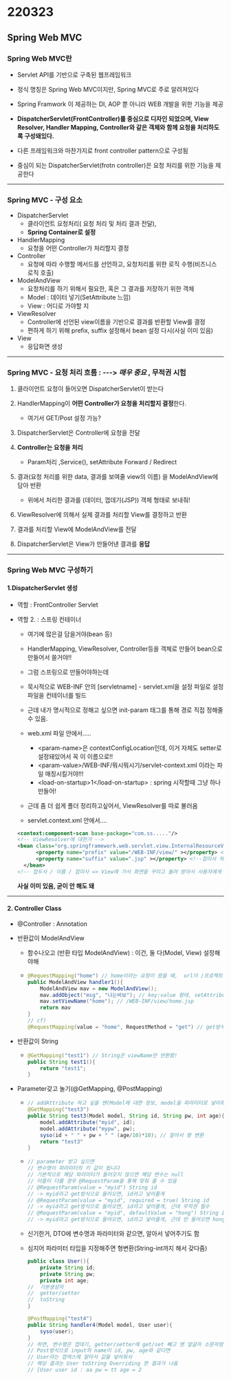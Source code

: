 # 220323

## Spring Web MVC

### Spring Web MVC란

- Servlet API를 기반으로 구축된 웹프레임워크
- 정식 명칭은 Spring Web MVC이지만, Spring MVC로  주로 알려져있다
- Spring Framwork 이 제공하는 DI, AOP 뿐 아니라 WEB 개발을 위한 기능을 제공
- **DispatcherServlet(FrontController)를 중심으로 디자인 되었으며, View Resolver, Handler Mapping, Controller와 같은 객체와 함께 요청을 처리하도록 구성돼있다.**



- 다른 프레임워크와 마찬가지로 front controller pattern으로 구성됨
- 중심이 되는 DispatcherServlet(frotn controller)은 요청 처리를 위한 기능을 제공한다

---

### Spring MVC - 구성 요소

- DispatcherServlet
  - 클라이언트 요청처리( 요청 처리 및 처리 결과 전달),
  -  **Spring Container로 설정**
- HandlerMapping
  - 요청을 어떤 Controller가 처리할지 결정
- Controller
  - 요청에 따라 수행할 메서드를 선언하고, 요청처리를 위한 로직 수행(비즈니스 로직 호출)
- ModelAndView
  - 요청처리를 하기 위해서 필요한, 혹은 그 결과를 저장하기 위한 객체
  - Model : 데이터 넣기(SetAttribute 느낌)
  - View : 어디로 가야할 지
- ViewResolver
  - Controller에 선언된 view이름을 기반으로 결과를 반환할 View를 결정
  - 편하게 하기 위해 prefix, suffix 설정해서 bean 설정 다시(사실 이미 있음)
- View
  - 응답화면 생성

---

### Spring MVC - 요청 처리 흐름 : ---> *매우 중요* , 무적권 시험

1. 클라이언트 요청이 들어오면 DispatcherServlet이 받는다
2. HandlerMapping이 **어떤 Controller가 요청을 처리할지 결정**한다.
   - 여기서 GET/Post 설정 가능?
3. DispatcherServlet은 Controller에 요청을 전달
4. **Controller는 요청을 처리**
   - Param처리 ,Service(), setAttribute Forward / Redirect
5. 결과(요청 처리를 위한 data, 결과를 보여줄 view의 이름) 을 ModelAndView에 담아 반환
   - 위에서 처리한 결과를 (데이터, 껍데기(JSP)) 객체 형태로 보내줘!

6. ViewResolver에 의해서 실제 결과를 처리할 View를 결정하고 반환

7. 결과를 처리할 View에 ModelAndView를 전달

8. DispatcherServlet은 View가 만들어낸 결과를 **응답**

---

### Spring Web MVC 구성하기 

#### 1.DispatcherServlet 생성

- 역할 : FrontController Servlet

- 역할 2. : 스프링 컨테이너

  - 여기에 많은걸 담을거야(bean 등)
  - HandlerMapping, ViewResolver, Controller등을 객체로 만들어 bean으로 만들어서 쓸거야!!
  - 그럼 스프링으로 만들어야하는데
  - 묵시적으로 WEB-INF 안의 [servletname] - servlet.xml을 설정 파일로 설정 파일을 컨테이너를 빌드
  - 근데 내가 명시적으로 정해고 싶으면 init-param 태그를 통해 경로 직접 정해줄 수 있음.
  - web.xml 파일 안에서.....
    - \<param-name>은 contextConfigLocation인데, 이거 자체도 setter로 설정돼있어서 꼭 이 이름으로!!
    - \<param-value>/WEB-INF/뭐시뭐시기/servlet-context.xml 이라는 파일 매칭시킬거야!!!
    - \<load-on-startup>1\</load-on-startup> : spring 시작할때 그냥 하나 만들어!

  - 근데 좀 더 쉽게 폴더 정리하고싶어서, ViewResolver를 따로 불러옴
  - servlet.context.xml 안에서....

  ~~~ xml
  <context:component-scan base-package="com.ss....."/>
  <!-- ViewResolver에 대한거 -->
  <bean class="org.springframework.web.servlet.view.InternalResourceViewResolver">
  		<property name="prefix" value="/WEB-INF/view/" ></property> <!--접두사-->
  		<property name="suffix" value=".jsp" ></property> <!--접미사 하면 알아서 가짐 -->
  	</bean>
  <!-- 접두사 / 이름 / 접미사 => View에 가서 화면을 꾸미고 돌려 받아서 사용자에게 줌 -->
  ~~~

  **사실 이미 있음, 굳이 안 해도 돼**

---

#### 2. Controller Class

- @Controller : Annotation 

- 반환값이 ModelAndView

  - 함수나오고 (반환 타입 ModelAndView) : 이건, 둘 다(Model, View) 설정해야해

  - ~~~ java
    @RequestMapping("home") // home이라는 요청이 왔을 때,  url이 /프로젝트명/home 이면 실행해!
    public ModelAndView handler1(){
        ModelAndView mav = new ModelAndView();
        mav.addObject("msg", "나는바보"); // key:value 형태, setAttribute와 ㅣ같음
        mav.setViewName("home"); // /WEB-INF/view/home.jsp
        return mav
    }
    // cf)
    @RequestMapping(value = "home", RequestMethod = "get") // get방식만 받고싶다~ 
    ~~~

- 반환값이 String

  - ~~~java
    @GetMapping("test1") // String은 viewName만 반환함!
    public String test1(){
        return "test1";
    }
    ~~~

- Parameter갖고 놀기(@GetMapping, @PostMapping)

  - ~~~java
    // addAttribute 하고 싶을 땐(Model에 대한 정보, model을 파라미터로 넣어줘서 깔끔쓰)
    @GetMapping("test3")
    public String test3(Model model, String id, String pw, int age){
        model.addAttribute("myid", id);
        model.addAttribute("mypw", pw);
        syso(id + " " + pw + " " (age/10)*10); // 알아서 형 변환
        return "test3"
    }
    ~~~

  - ~~~java
    // parameter 받고 싶으면
    // 변수명이 파라미터의 키 값이 됩니다
    // 기본적으로 해당 파리미터가 들어오지 않으면 해당 변수는 null
    // 이름이 다를 경우 @RequestParam을 통해 맞춰 줄 수 있음
    // @RequestParam(value = "myid") String id
    // -> myid라고 get방식으로 들어오면, id라고 넣어줄게
    // @RequestParam(value = "myid", required = true) String id
    // -> myid라고 get방식으로 들어오면, id라고 넣어줄게, 근데 무적권 필수
    // @RequestParam(value = "myid", defaultValue = "hong") String id
    // -> myid라고 get방식으로 들어오면, id라고 넣어줄게, 근데 안 들어오면 hong으로
    ~~~

  - 신기한거, DTO에 변수명과 파라미터와 같으면, 알아서 넣어주기도 함

  - 심지어 파라미터 타입을 지정해주면 형변환(String-int까지 해서 갖다줌)

    ~~~java
    public class User(){
        private String id;
        private String pw;
        private int age;
    //  기본생성자    
    //  getter/setter
    // 	toString    
    }
    
    @PostMapping("test4")
    public String handler4(Model model, User user){
     	syso(user);   
    }
    // 하면, 변수명은 껍데기, getter/setter에 get/set 빼고 맨 앞글자 소문자랑 한 거랑
    // Post방식으로 input의 name이 id, pw, age와 같다면
    // User라는 껍덱스에 알아서 값을 넣어줘서
    // 해당 결과는 User toString Overriding 한 결과가 나옴
    // [User user id : aa pw = tt age = 2
    ~~~

    